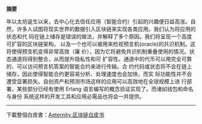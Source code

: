 **摘要**

年以太坊诞生以来，去中心化去信任应用（智能合约）引起的兴趣便日益高涨。自
然，许多人试图将现实世界的数据引入区块链来实现各类应用。我们认为将应用的状态和代
码在链上储存是错误的做法，并解释了多个原因。我们将呈现一个高度可扩容的区块链架构，
以及一个也可以被用来检视预言机(oracle)的共识机制。这将使得预言机变得非常高效（廉
价），因为它将避免共识机制重叠使用的情况。状态通道将得到整合，从而提升隐私性和可
扩容性。通道中的代币可以用完全可靠的、可以访问预言机答案的智能合约来进行传输。合
约代码或状态将不会在链上储存，因此使得智能合约更容易分析、处理速度也会加快，而实
际功能性并不会遭受显著损失。自创资产和预测市场这样的应用可以高效地在全球规模上进
行部署。某些部分已经有使用 Erlang 语言编写的概念验证实现了。而诸如钱包和命名与身份
系统这样的开发工具和应用必需品也将会一并提供。
***

下載整個白皮書：[Aeternity 区块链白皮书](https://github.com/aeternity/wiki/blob/master/whitepapers/Aeternity%E5%8C%BA%E5%9D%97%E9%93%BE%E7%99%BD%E7%9A%AE%E4%B9%A6.pdf)
